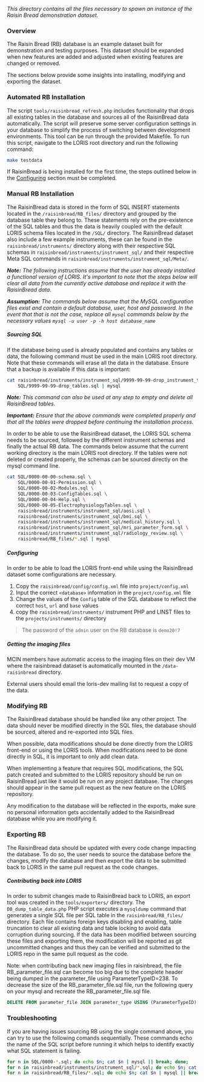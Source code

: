 *This directory contains all the files necessary to spawn an instance of the Raisin 
Bread demonstration dataset.*

### Overview
The Raisin Bread (RB) database is an example dataset built for demonstration and 
testing purposes. This dataset should be expanded when new features are added and 
adjusted when existing features are changed or removed. 

The sections below provide some insights into installing, modifying and exporting 
the dataset.

### Automated RB Installation
The script `tools/raisinbread_refresh.php` includes functionality that drops all existing tables in the
database and sources all of the RaisinBread data automatically. The script will preserve some server configuration settings in your database to simplify the process of switching between development environments. This tool can be run through the provided Makefile. To run this script, navigate to the LORIS
root directory and run the following command:

```bash
make testdata
```

If RaisinBread is being installed for the first time, the steps outlined below in the 
[Configuring](#Configuring) section must be completed. 

### Manual RB Installation
The RaisinBread data is stored in the form of SQL INSERT statements located in the 
`/raisinbread/RB_files/` directory and grouped by the database table they belong to. 
These statements rely on the pre-existence of the SQL tables and thus the data is 
heavily coupled with the default LORIS schema files located in the `/SQL/` directory.
The RaisinBread dataset also include a few example instruments, these can be found in
the `raisinbread/instruments/` directory along with their respective SQL schemas in 
`raisinbread/instruments/instrument_sql/` and their respective Meta SQL commands in 
`raisinbread/instruments/instrument_sql/Meta/`. 

***Note:** The following instructions assume that the user has already installed a 
functional version of LORIS. It's important to note that the steps below will clear 
all data from the currently active database and replace it with the RaisinBread data.*

***Assumption:** The commands below assume that the MySQL configuration files 
exist and contain a default database, user, host and password. In the event that 
that is not the case, replace all `mysql` commands below by the necessary values 
`mysql -u user -p -h host database_name`*

##### Sourcing SQL
If the database being used is already populated and contains any tables or data, the following
command must be used in the main LORIS root directory. Note that these commands will erase all the data
in the database. Ensure that a backup is available if this data is important:

```bash
cat raisinbread/instruments/instrument_sql/9999-99-99-drop_instrument_tables.sql \
    SQL/9999-99-99-drop_tables.sql | mysql
```
***Note:** This command can also be used at any step to empty and delete all RaisinBread tables.*

***Important:** Ensure that the above commands were completed properly and that all the tables were dropped before continuing the installation process.*

In order to be able to use the RaisinBread dataset, the LORIS SQL schema needs to be
sourced, followed by the different instrument schemas and finally the actual RB data.
The commands below assume that the current working directory is the main LORIS root
directory. If the tables were not deleted or created properly, the schemas can be sourced 
directly on the mysql command line.

```bash
cat SQL/0000-00-00-schema.sql \
    SQL/0000-00-01-Permission.sql \
    SQL/0000-00-02-Modules.sql \
    SQL/0000-00-03-ConfigTables.sql \
    SQL/0000-00-04-Help.sql \
    SQL/0000-00-05-ElectrophysiologyTables.sql \
    raisinbread/instruments/instrument_sql/aosi.sql \
    raisinbread/instruments/instrument_sql/bmi.sql \
    raisinbread/instruments/instrument_sql/medical_history.sql \
    raisinbread/instruments/instrument_sql/mri_parameter_form.sql \
    raisinbread/instruments/instrument_sql/radiology_review.sql \
    raisinbread/RB_files/*.sql | mysql
```

##### Configuring
In order to be able to load the LORIS front-end while using the RaisinBread dataset 
some configurations are necessary.

1. Copy the `raisinbread/config/config.xml` file into `project/config.xml`
2. Input the correct `<database>` information in the `project/config.xml` file 
3. Change the values of the `Config` table of the SQL database to reflect the 
correct `host`, `url` and `base` values
4. copy the `raisinbread/instruments/` instrument PHP and LINST files to the 
`projects/instruments/` directory

> The password of the `admin` user on the RB database is `demo20!7`


##### Getting the imaging files
MCIN members have automatic access to the imaging files on their dev VM
where the raisinbread dataset is automatically mounted in the `/data-raisinbread` directory.

External users should email the loris-dev mailing list to request a copy of the data.

### Modifying RB
The RaisinBread database should be handled like any other project. The data should 
never be modified directly in the SQL files, the database should be sourced, 
altered and re-exported into SQL files.

When possible, data modifications should be done directly from the LORIS front-end 
or using the LORIS tools. When modifications need to be done directly in SQL, it is 
important to only add clean data.

When implementing a feature that requires SQL modifications, the SQL patch created 
and submitted to the LORIS repository should be run on RaisinBread just like it 
would be run on any project database. The changes should appear in the same pull 
request as the new feature on the LORIS repository.

Any modification to the database will be reflected in the exports, make sure no 
personal information gets accidentally added to the RaisinBread database while you 
are modifying it.


### Exporting RB
The RaisinBread data should be updated with every code change impacting the database. 
To do so, the user needs to source the database before the changes, modify the 
database and then export the data to be submitted back to LORIS in the same pull 
request as the code changes.

##### Contributing back into LORIS
In order to submit changes made to RaisinBread back to LORIS, an export tool was 
created in the `tools/exporters/` directory. The `DB_dump_table_data.php` PHP script 
executes a `mysqldump` command that generates a single SQL file per SQL 
table in the `raisinbread/RB_files/` directory. Each file contains foreign keys 
disabling and enabling, table truncation to clear all existing data and table locking 
to avoid data corruption during sourcing. If the data has been modified between 
sourcing these files and exporting them, the modification will be reported as git 
uncommitted changes and thus they can be verified and submitted to the LORIS repo 
in the same pull request as the code.

Note: when contributing back new imaging files in raisinbread, the file 
RB_parameter_file.sql can become too big due to the complete header being dumped 
in the parameter_file using ParameterTypeID=238. To decrease the size of the 
RB_parameter_file.sql file, run the following query on your mysql and recreate
the RB_parameter_file.sql file.

```SQL
DELETE FROM parameter_file JOIN parameter_type USING (ParameterTypeID) WHERE Name='header';
```

### Troubleshooting

If you are having issues sourcing RB using the single command above, you can try to 
use the following comands sequentially. These commands echo the name of the SQL 
script before running it which helps to identify exactly what SQL statement is failing.

```bash
for n in SQL/0000-*.sql; do echo $n; cat $n | mysql || break; done;
for n in raisinbread/instruments/instrument_sql/*.sql; do echo $n; cat $n | mysql || break; done;
for n in raisinbread/RB_files/*.sql; do echo $n; cat $n | mysql || break; done;
```
